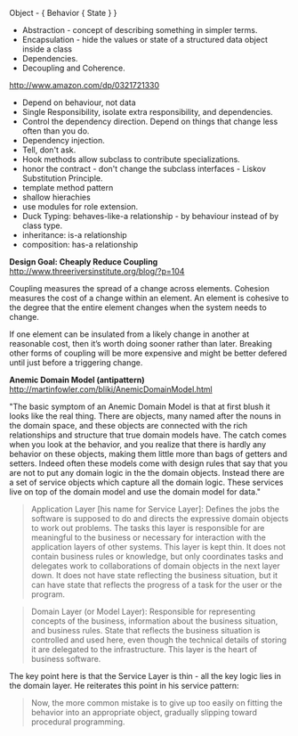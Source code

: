 Object - { Behavior { State } } 
* Abstraction - concept of describing something in simpler terms.
* Encapsulation - hide the values or state of a structured data object inside a class
* Dependencies.
* Decoupling and Coherence.

http://www.amazon.com/dp/0321721330

* Depend on behaviour, not data
* Single Responsibility, isolate extra responsibility, and dependencies.
* Control the dependency direction. Depend on things that change less often than you do.
* Dependency injection.
* Tell, don't ask.
* Hook methods allow subclass to contribute specializations.
* honor the contract - don't change the subclass interfaces - Liskov Substitution Principle.
* template method pattern
* shallow hierachies
* use modules for role extension.
* Duck Typing: behaves-like-a relationship - by behaviour instead of by class type.
* inheritance: is-a relationship
* composition: has-a relationship

__Design Goal: Cheaply Reduce Coupling__
http://www.threeriversinstitute.org/blog/?p=104

Coupling measures the spread of a change across elements. Cohesion measures the cost of a change within an element. An element is cohesive to the degree that the entire element changes when the system needs to change.

If one element can be insulated from a likely change in another at reasonable cost, then it’s worth doing sooner rather than later. Breaking other forms of coupling will be more expensive and might be better defered until just before a triggering change.

__Anemic Domain Model (antipattern)__
http://martinfowler.com/bliki/AnemicDomainModel.html

"The basic symptom of an Anemic Domain Model is that at first blush it looks like the real thing. There are objects, many named after the nouns in the domain space, and these objects are connected with the rich relationships and structure that true domain models have. The catch comes when you look at the behavior, and you realize that there is hardly any behavior on these objects, making them little more than bags of getters and setters. Indeed often these models come with design rules that say that you are not to put any domain logic in the the domain objects. Instead there are a set of service objects which capture all the domain logic. These services live on top of the domain model and use the domain model for data."

> Application Layer [his name for Service Layer]: Defines the jobs the software is supposed to do and directs the expressive domain objects to work out problems. The tasks this layer is responsible for are meaningful to the business or necessary for interaction with the application layers of other systems. This layer is kept thin. It does not contain business rules or knowledge, but only coordinates tasks and delegates work to collaborations of domain objects in the next layer down. It does not have state reflecting the business situation, but it can have state that reflects the progress of a task for the user or the program.

> Domain Layer (or Model Layer): Responsible for representing concepts of the business, information about the business situation, and business rules. State that reflects the business situation is controlled and used here, even though the technical details of storing it are delegated to the infrastructure. This layer is the heart of business software.

The key point here is that the Service Layer is thin - all the key logic lies in the domain layer. He reiterates this point in his service pattern:

> Now, the more common mistake is to give up too easily on fitting the behavior into an appropriate object, gradually slipping toward procedural programming.
